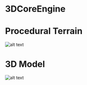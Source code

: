 # 3DCoreEngine
# Procedural Terrain
![alt text](https://serving.photos.photobox.com/27830593b705bb42a56953eb3cb7d05c1dd38ed2a5aa08afea2140be737cabe515453b41.jpg)
# 3D Model
![alt text](https://serving.photos.photobox.com/13403313ed32274646006eb8744a899fd4322c2d7e22781e952f4b82776f9d0c50d61d14.jpg)
